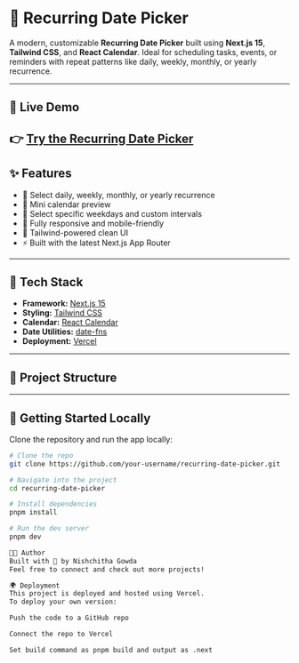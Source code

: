 # 📅 Recurring Date Picker

A modern, customizable **Recurring Date Picker** built using **Next.js 15**, **Tailwind CSS**, and **React Calendar**. Ideal for scheduling tasks, events, or reminders with repeat patterns like daily, weekly, monthly, or yearly recurrence.

---

## 🔗 Live Demo

👉 [Try the Recurring Date Picker](https://recurring-date-picker-qe99.vercel.app/)
---

## ✨ Features

- 🔁 Select daily, weekly, monthly, or yearly recurrence
- 📅 Mini calendar preview
- 📆 Select specific weekdays and custom intervals
- 📱 Fully responsive and mobile-friendly
- 🎨 Tailwind-powered clean UI
- ⚡ Built with the latest Next.js App Router

---

## 🧱 Tech Stack

- **Framework:** [Next.js 15](https://nextjs.org/)
- **Styling:** [Tailwind CSS](https://tailwindcss.com/)
- **Calendar:** [React Calendar](https://www.npmjs.com/package/react-calendar)
- **Date Utilities:** [date-fns](https://date-fns.org/)
- **Deployment:** [Vercel](https://vercel.com/)

---

## 📁 Project Structure

---

## 🚀 Getting Started Locally

Clone the repository and run the app locally:

```bash
# Clone the repo
git clone https://github.com/your-username/recurring-date-picker.git

# Navigate into the project
cd recurring-date-picker

# Install dependencies
pnpm install

# Run the dev server
pnpm dev

🧑‍💻 Author
Built with 💙 by Nishchitha Gowda
Feel free to connect and check out more projects!

🌍 Deployment
This project is deployed and hosted using Vercel.
To deploy your own version:

Push the code to a GitHub repo

Connect the repo to Vercel

Set build command as pnpm build and output as .next
